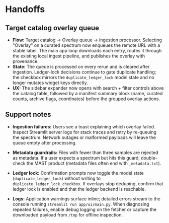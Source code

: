 # Handoffs

## Target catalog overlay queue
- **Flow:** Target catalog → Overlay queue → ingestion processor. Selecting "Overlay" on a curated spectrum now enqueues the remote URL with a stable label. The main app loop downloads each entry, routes it through the existing local ingest pipeline, and publishes the overlay with provenance.
- **State:** The queue is processed on every rerun and is cleared after ingestion. Ledger-lock decisions continue to gate duplicate handling; the checkbox mirrors the `duplicate_ledger_lock` model state and no longer mutates widget keys directly.
- **UX:** The sidebar expander now opens with search + filter controls above the catalog table, followed by a manifest summary block (name, curated counts, archive flags, coordinates) before the grouped overlay actions.

## Support notes
- **Ingestion failures:** Users see a toast explaining which overlay failed. Inspect Streamlit server logs for stack traces and retry by re-queuing the spectrum. Network outages or malformed payloads will leave the queue empty after processing.

- **Metadata guardrails:** Files with fewer than three samples are rejected as metadata. If a user expects a spectrum but hits this guard, double-check the MAST product (metadata files often end with `_metadata.txt`).

- **Ledger lock:** Confirmation prompts now toggle the model state (`duplicate_ledger_lock`) without writing to `duplicate_ledger_lock_checkbox`. If overlays stop deduping, confirm that ledger lock is enabled and that the ledger backend is reachable.
- **Logs:** Application warnings surface inline; detailed errors stream to the console running `streamlit run app/ui/main.py`. When diagnosing repeated failures, enable debug logging on the fetcher or capture the downloaded payload from `/tmp` for offline inspection.
